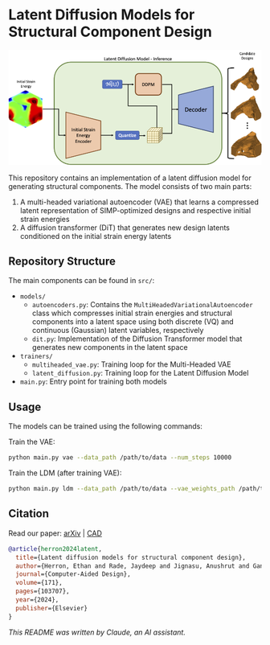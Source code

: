 # Latent Diffusion Models for Structural Component Design

![LDM Architecture](figures/LDM_Inference.png)

This repository contains an implementation of a latent diffusion model for generating structural components. The model consists of two main parts:

1. A multi-headed variational autoencoder (VAE) that learns a compressed latent representation of SIMP-optimized designs and respective initial strain energies
2. A diffusion transformer (DiT) that generates new design latents conditioned on the initial strain energy latents

## Repository Structure

The main components can be found in `src/`:

- `models/`
  - `autoencoders.py`: Contains the `MultiHeadedVariationalAutoencoder` class which compresses initial strain energies and structural components into a latent space using both discrete (VQ) and continuous (Gaussian) latent variables, respectively
  - `dit.py`: Implementation of the Diffusion Transformer model that generates new components in the latent space
- `trainers/`
  - `multiheaded_vae.py`: Training loop for the Multi-Headed VAE
  - `latent_diffusion.py`: Training loop for the Latent Diffusion Model
- `main.py`: Entry point for training both models

## Usage

The models can be trained using the following commands:

Train the VAE:
```bash
python main.py vae --data_path /path/to/data --num_steps 10000
```

Train the LDM (after training VAE):
```bash
python main.py ldm --data_path /path/to/data --vae_weights_path /path/to/vae/weights --num_steps 10000
```

## Citation

Read our paper: [arXiv](https://arxiv.org/pdf/2309.11601) | [CAD](https://www.sciencedirect.com/science/article/abs/pii/S0010448524000344)

```bibtex
@article{herron2024latent,
  title={Latent diffusion models for structural component design},
  author={Herron, Ethan and Rade, Jaydeep and Jignasu, Anushrut and Ganapathysubramanian, Baskar and Balu, Aditya and Sarkar, Soumik and Krishnamurthy, Adarsh},
  journal={Computer-Aided Design},
  volume={171},
  pages={103707},
  year={2024},
  publisher={Elsevier}
}
```

*This README was written by Claude, an AI assistant.*